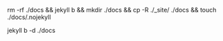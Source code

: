 rm -rf ./docs && jekyll b && mkdir ./docs && cp -R ./_site/ ./docs && touch ./docs/.nojekyll

jekyll b -d ./docs

